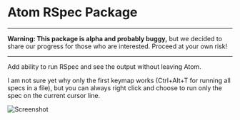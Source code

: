 # Atom RSpec Package

----

**Warning: This package is alpha and probably buggy,** but we decided to share
our progress for those who are interested. Proceed at your own risk!

-----

Add ability to run RSpec and see the output without leaving Atom.

I am not sure yet why only the first keymap works (Ctrl+Alt+T for running all specs in a file), but you can always right click and choose to run only the spec on the current cursor line.

![Screenshot](http://cl.ly/image/2J2X403a253g/stats_collector_spec.rb%20-%20-Users-fcoury-Projects-crm_bliss.png)
